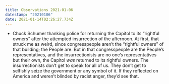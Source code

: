 ```yaml
---
title: Observations 2021-01-06
datestamp: "20210106"
date: 2021-01-14T02:26:27.734Z
---
```

- Chuck Schumer thanking police for returning the Capitol to its “rightful owners” after the attempted insurrection of the afternoon. At first, that struck me as weird, since congresspeople aren’t the “rightful owners” of that building; the People are. But in that congresspeople are the People’s representatives, and the insurrectionists are no one’s representatives but their own, the Capitol *was* returned to its rightful owners. The insurrectionists don’t get to speak for all of us. They don’t get to selfishly seize the government or any symbol of it. If they reflected on America and weren’t blinded by racist anger, they’d see that.
